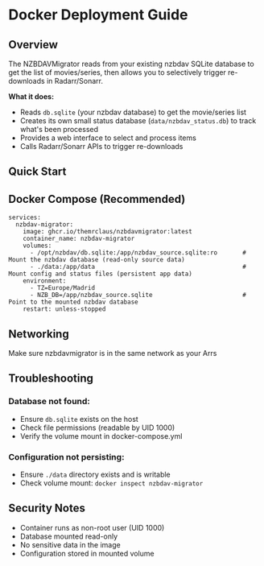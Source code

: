 # Docker Deployment Guide

## Overview

The NZBDAVMigrator reads from your existing nzbdav SQLite database to get the list of movies/series, then allows you to selectively trigger re-downloads in Radarr/Sonarr.

**What it does:**
- Reads `db.sqlite` (your nzbdav database) to get the movie/series list
- Creates its own small status database (`data/nzbdav_status.db`) to track what's been processed
- Provides a web interface to select and process items
- Calls Radarr/Sonarr APIs to trigger re-downloads

## Quick Start

## Docker Compose (Recommended)

```
services:
  nzbdav-migrator:
    image: ghcr.io/themrclaus/nzbdavmigrator:latest
    container_name: nzbdav-migrator
    volumes:
      - /opt/nzbdav/db.sqlite:/app/nzbdav_source.sqlite:ro       # Mount the nzbdav database (read-only source data)
      - ./data:/app/data                                         # Mount config and status files (persistent app data)
    environment:
      - TZ=Europe/Madrid
      - NZB_DB=/app/nzbdav_source.sqlite                         # Point to the mounted nzbdav database
    restart: unless-stopped
```

## Networking

Make sure nzbdavmigrator is in the same network as your Arrs

## Troubleshooting

### Database not found:
- Ensure `db.sqlite` exists on the host
- Check file permissions (readable by UID 1000)
- Verify the volume mount in docker-compose.yml

### Configuration not persisting:
- Ensure `./data` directory exists and is writable
- Check volume mount: `docker inspect nzbdav-migrator`

## Security Notes

- Container runs as non-root user (UID 1000)
- Database mounted read-only
- No sensitive data in the image
- Configuration stored in mounted volume
